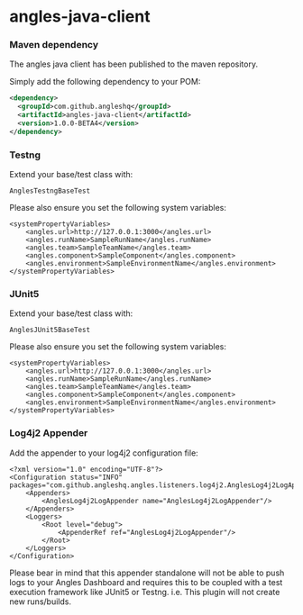 # angles-java-client


### Maven dependency
The angles java client has been published to the maven repository. 

Simply add the following dependency to your POM:
``` xml
<dependency>
  <groupId>com.github.angleshq</groupId>
  <artifactId>angles-java-client</artifactId>
  <version>1.0.0-BETA4</version>
</dependency>
```



### Testng
Extend your base/test class with:
```
AnglesTestngBaseTest
```
Please also ensure you set the following system variables:
```
<systemPropertyVariables>
    <angles.url>http://127.0.0.1:3000</angles.url>
    <angles.runName>SampleRunName</angles.runName>
    <angles.team>SampleTeamName</angles.team>
    <angles.component>SampleComponent</angles.component>
    <angles.environment>SampleEnvironmentName</angles.environment>
</systemPropertyVariables>
```

### JUnit5
Extend your base/test class with:
```
AnglesJUnit5BaseTest
```
Please also ensure you set the following system variables:
```
<systemPropertyVariables>
    <angles.url>http://127.0.0.1:3000</angles.url>
    <angles.runName>SampleRunName</angles.runName>
    <angles.team>SampleTeamName</angles.team>
    <angles.component>SampleComponent</angles.component>
    <angles.environment>SampleEnvironmentName</angles.environment>
</systemPropertyVariables>
```


### Log4j2 Appender
Add the appender to your log4j2 configuration file:
```
<?xml version="1.0" encoding="UTF-8"?>
<Configuration status="INFO" packages="com.github.angleshq.angles.listeners.log4j2.AnglesLog4j2LogAppender">
    <Appenders>
        <AnglesLog4j2LogAppender name="AnglesLog4j2LogAppender"/>
    </Appenders>
    <Loggers>
        <Root level="debug">
            <AppenderRef ref="AnglesLog4j2LogAppender"/>
        </Root>
    </Loggers>
</Configuration>
```
Please bear in mind that this appender standalone will not be able to push logs to your Angles Dashboard and requires this to be coupled with a test execution framework like JUnit5 or Testng. i.e. This plugin will not create new runs/builds.